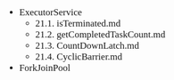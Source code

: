 <span  style="font-family: Simsun,serif; font-size: 17px; ">

- ExecutorService
    - 21.1. isTerminated.md
    - 21.2. getCompletedTaskCount.md
    - 21.3. CountDownLatch.md
    - 21.4. CyclicBarrier.md
- ForkJoinPool

</span>